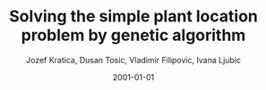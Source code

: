 ---
title: "Solving the simple plant location problem by genetic algorithm"
collection: publications
author: 'Jozef Kratica, Dusan Tosic, Vladimir Filipovic, Ivana Ljubic'
permalink: /publication/2001-01-01-solving-the-simple-plant-location-problem-by-genetic-algorithm
date: 2001-01-01
venue: 'RAIRO Oper. Res. 35(1): 127-142'
---
